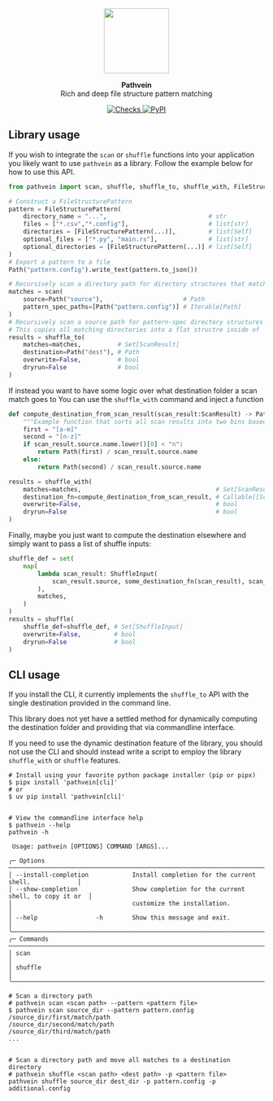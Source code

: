 <!-- markdownlint-disable MD033 MD041 -->
<div align="center">
  <picture>
    <img alt="" src="logo.png" width="128">
  </picture>
  <p>
    <b>Pathvein</b>
    <br />
    Rich and deep file structure pattern matching
  </p>
  <p>
    <a href="https://github.com/alexjbuck/pathvein/actions/workflows/check.yaml">
      <img alt="Checks" src="https://github.com/alexjbuck/pathvein/actions/workflows/check.yaml/badge.svg">
    </a>
    <a href="https://pypi.org/project/pathvein/">
      <img alt="PyPI" src="https://img.shields.io/pypi/v/pathvein?color=yellow">
    </a>
  </p>
</div>
<!-- markdownlint-restore MD033 MD041 -->

## Library usage

If you wish to integrate the `scan` or `shuffle` functions into your application you likely want 
to use `pathvein` as a library. Follow the example below for how to use this API.

```python
from pathvein import scan, shuffle, shuffle_to, shuffle_with, FileStructurePattern

# Construct a FileStructurePattern
pattern = FileStructurePattern(
    directory_name = "...",                            # str
    files = ["*.csv","*.config"],                      # list[str]
    directories = [FileStructurePattern(...)],         # list[Self]
    optional_files = ["*.py", "main.rs"],              # list[str]
    optional_directories = [FileStructurePattern(...)] # list[Self]
)
# Export a pattern to a file
Path("pattern.config").write_text(pattern.to_json())

# Recursively scan a directory path for directory structures that match the requirements
matches = scan(
    source=Path("source"),                      # Path
    pattern_spec_paths=[Path("pattern.config")] # Iterable[Path]
) 
# Recursively scan a source path for pattern-spec directory structures and copy them to the destination
# This copies all matching directories into a flat structre inside of `destination`.
results = shuffle_to(
    matches=matches,          # Set[ScanResult]
    destination=Path("dest"), # Path
    overwrite=False,          # bool
    dryrun=False              # bool
)
```

If instead you want to have some logic over what destination folder a scan match goes to
You can use the `shuffle_with` command and inject a function

```python
def compute_destination_from_scan_result(scan_result:ScanResult) -> Path:
    """Example function that sorts all scan results into two bins based on the first letter"""
    first = "[a-m]"
    second = "[n-z]"
    if scan_result.source.name.lower()[0] < "n":
        return Path(first) / scan_result.source.name
    else:
        return Path(second) / scan_result.source.name

results = shuffle_with(
    matches=matches,                                     # Set[ScanResult]
    destination_fn=compute_destination_from_scan_result, # Callable[[ScanResult],Path]
    overwrite=False,                                     # bool
    dryrun=False                                         # bool
)
```

Finally, maybe you just want to compute the destination elsewhere and simply want to pass
a list of shuffle inputs:

```python
shuffle_def = set(
    map(
        lambda scan_result: ShuffleInput(
            scan_result.source, some_destination_fn(scan_result), scan_result.pattern
        ),
        matches,
    )
)
results = shuffle(
    shuffle_def=shuffle_def, # Set[ShuffleInput]
    overwrite=False,         # bool
    dryrun=False             # bool
)
```

## CLI usage

If you install the CLI, it currently implements the `shuffle_to` API with the single destination
provided in the command line.

This library does not yet have a settled method for dynamically computing the destination folder
and providing that via commandline interface.

If you need to use the dynamic destination feature of the library, you should not use the CLI and
should instead write a script to employ the library `shuffle_with` or `shuffle` features.

```shell
# Install using your favorite python package installer (pip or pipx)
$ pipx install 'pathvein[cli]'
# or 
$ uv pip install 'pathvein[cli]'


# View the commandline interface help
$ pathvein --help
pathvein -h

 Usage: pathvein [OPTIONS] COMMAND [ARGS]...

╭─ Options ─────────────────────────────────────────────────────────────────────────────╮
│ --install-completion            Install completion for the current shell.             │
│ --show-completion               Show completion for the current shell, to copy it or  │
│                                 customize the installation.                           │
│ --help                -h        Show this message and exit.                           │
╰───────────────────────────────────────────────────────────────────────────────────────╯
╭─ Commands ────────────────────────────────────────────────────────────────────────────╮
│ scan                                                                                  │
│ shuffle                                                                               │
╰───────────────────────────────────────────────────────────────────────────────────────╯

# Scan a directory path
# pathvein scan <scan path> --pattern <pattern file>
$ pathvein scan source_dir --pattern pattern.config
/source_dir/first/match/path
/source_dir/second/match/path
/source_dir/third/match/path
...


# Scan a directory path and move all matches to a destination directory
# pathvein shuffle <scan path> <dest path> -p <pattern file>
pathvein shuffle source_dir dest_dir -p pattern.config -p additional.config
```


